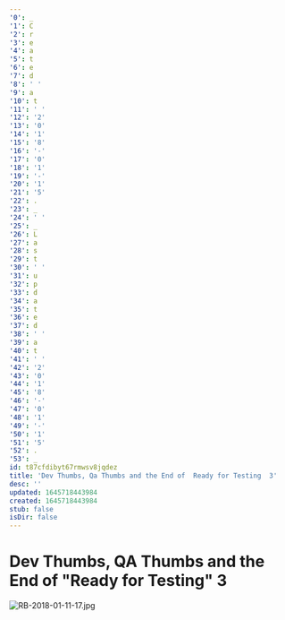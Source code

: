 ```yaml
---
'0': _
'1': C
'2': r
'3': e
'4': a
'5': t
'6': e
'7': d
'8': ' '
'9': a
'10': t
'11': ' '
'12': '2'
'13': '0'
'14': '1'
'15': '8'
'16': '-'
'17': '0'
'18': '1'
'19': '-'
'20': '1'
'21': '5'
'22': .
'23': _
'24': ' '
'25': _
'26': L
'27': a
'28': s
'29': t
'30': ' '
'31': u
'32': p
'33': d
'34': a
'35': t
'36': e
'37': d
'38': ' '
'39': a
'40': t
'41': ' '
'42': '2'
'43': '0'
'44': '1'
'45': '8'
'46': '-'
'47': '0'
'48': '1'
'49': '-'
'50': '1'
'51': '5'
'52': .
'53': _
id: t87cfdibyt67rmwsv8jqdez
title: 'Dev Thumbs, Qa Thumbs and the End of  Ready for Testing  3'
desc: ''
updated: 1645718443984
created: 1645718443984
stub: false
isDir: false
---
```


# Dev Thumbs, QA Thumbs and the End of "Ready for Testing" 3


![RB-2018-01-11-17.jpg](./_resources/Dev_Thumbs,_QA_Thumbs_and_the_End_of_-Ready_for_Testing-_3.resources/RB-2018-01-11-17.jpg)

